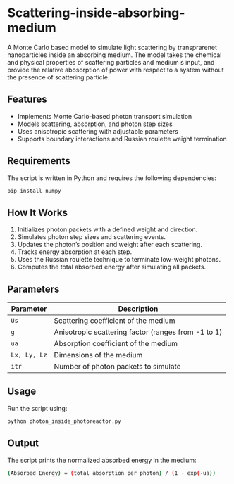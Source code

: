 # Scattering-inside-absorbing-medium
A Monte Carlo based model to simulate light scattering by transprarenet nanoparticles inside an absorbing medium. The model takes the chemical and physical properties of scattering particles and medium s input, and provide the relative abosorption of power with respect to a system without the presence of scattering particle. 

## Features
- Implements Monte Carlo-based photon transport simulation
- Models scattering, absorption, and photon step sizes
- Uses anisotropic scattering with adjustable parameters
- Supports boundary interactions and Russian roulette weight termination

## Requirements
The script is written in Python and requires the following dependencies:

```bash
pip install numpy
```

## How It Works
1. Initializes photon packets with a defined weight and direction.
2. Simulates photon step sizes and scattering events.
3. Updates the photon’s position and weight after each scattering.
4. Tracks energy absorption at each step.
5. Uses the Russian roulette technique to terminate low-weight photons.
6. Computes the total absorbed energy after simulating all packets.

## Parameters
| Parameter  | Description |
|------------|-------------|
| `Us`       | Scattering coefficient of the medium |
| `g`        | Anisotropic scattering factor (ranges from -1 to 1) |
| `ua`       | Absorption coefficient of the medium |
| `Lx, Ly, Lz` | Dimensions of the medium |
| `itr`      | Number of photon packets to simulate |


## Usage
Run the script using:

```bash
python photon_inside_photoreactor.py
```

## Output
The script prints the normalized absorbed energy in the medium:

```bash
(Absorbed Energy) = (total absorption per photon) / (1 - exp(-ua))
```


